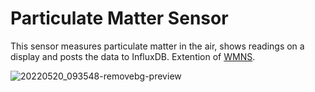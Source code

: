 # Particulate Matter Sensor

This sensor measures particulate matter in the air, shows readings on a display and posts the data to InfluxDB. Extention of [WMNS](https://github.com/edward62740/Wireless-Mesh-Network-System).

![20220520_093548-removebg-preview](https://user-images.githubusercontent.com/71886023/169434485-0e18672e-538b-48b0-bd56-214a64691036.png)

